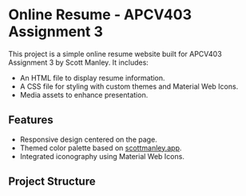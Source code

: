 # Online Resume - APCV403 Assignment 3

This project is a simple online resume website built for APCV403 Assignment 3 by Scott Manley. It includes:
- An HTML file to display resume information.
- A CSS file for styling with custom themes and Material Web Icons.
- Media assets to enhance presentation.

## Features
- Responsive design centered on the page.
- Themed color palette based on [scottmanley.app](https://www.scottmanley.app).
- Integrated iconography using Material Web Icons.

## Project Structure
